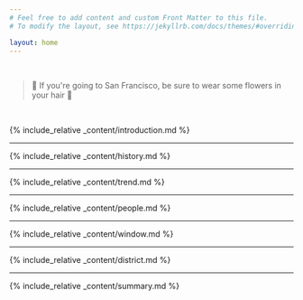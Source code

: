 ```yaml
---
# Feel free to add content and custom Front Matter to this file.
# To modify the layout, see https://jekyllrb.com/docs/themes/#overriding-theme-defaults

layout: home
---
```


<br/>

> 🎵 If you're going to San Francisco, be sure to wear some flowers in your hair 🎵

<br/>

{% include_relative _content/introduction.md %}

---

{% include_relative _content/history.md %}

---

{% include_relative _content/trend.md %}

---

{% include_relative _content/people.md %}

---

{% include_relative _content/window.md %}

---

{% include_relative _content/district.md %}

---

{% include_relative _content/summary.md %}